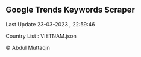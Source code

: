 

## Google Trends Keywords Scraper 
 
Last Update 23-03-2023 , 22:59:46

Country List :
VIETNAM.json



© Abdul Muttaqin 
